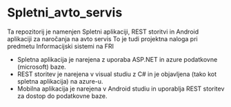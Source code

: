# Spletni_avto_servis
Ta repozitorij je namenjen Spletni aplikaciji, REST storitvi in Android aplikaciji za naročanja na avto servis
To je tudi projektna naloga pri predmetu Informacijski sistemi na FRI
- Spletna aplikacija je narejena z uporaba ASP.NET in azure podatkovne (microsoft) baze.
- REST storitev je narejena v visual studiu z C# in je objavljena (tako kot spletna aplikacija) na azure-u.
- Mobilna aplikacija je narejena v Android studiu in uporablja REST storitev za dostop do podatkovne baze.
